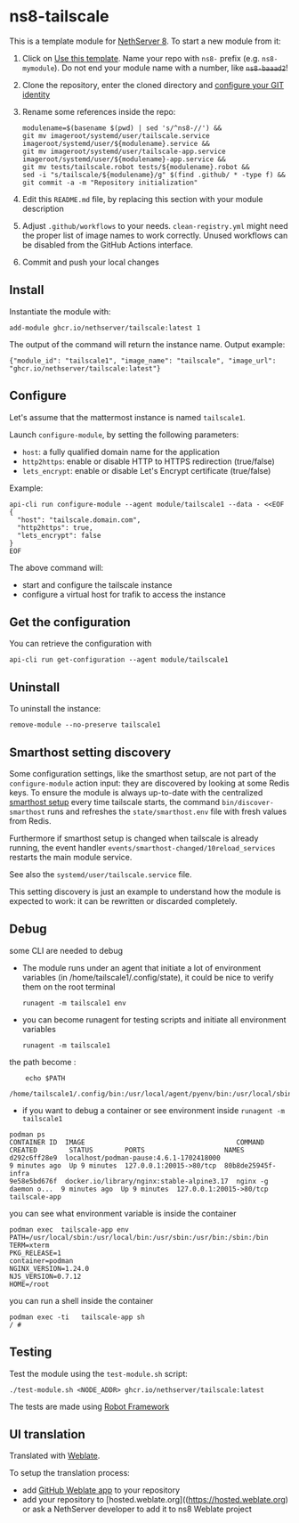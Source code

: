 # ns8-tailscale

This is a template module for [NethServer 8](https://github.com/NethServer/ns8-core).
To start a new module from it:

1. Click on [Use this template](https://github.com/NethServer/ns8-tailscale/generate).
   Name your repo with `ns8-` prefix (e.g. `ns8-mymodule`). 
   Do not end your module name with a number, like ~~`ns8-baaad2`~~!

1. Clone the repository, enter the cloned directory and
   [configure your GIT identity](https://git-scm.com/book/en/v2/Getting-Started-First-Time-Git-Setup#_your_identity)

1. Rename some references inside the repo:
   ```
   modulename=$(basename $(pwd) | sed 's/^ns8-//') &&
   git mv imageroot/systemd/user/tailscale.service imageroot/systemd/user/${modulename}.service &&
   git mv imageroot/systemd/user/tailscale-app.service imageroot/systemd/user/${modulename}-app.service && 
   git mv tests/tailscale.robot tests/${modulename}.robot &&
   sed -i "s/tailscale/${modulename}/g" $(find .github/ * -type f) &&
   git commit -a -m "Repository initialization"
   ```

1. Edit this `README.md` file, by replacing this section with your module
   description

1. Adjust `.github/workflows` to your needs. `clean-registry.yml` might
   need the proper list of image names to work correctly. Unused workflows
   can be disabled from the GitHub Actions interface.

1. Commit and push your local changes

## Install

Instantiate the module with:

    add-module ghcr.io/nethserver/tailscale:latest 1

The output of the command will return the instance name.
Output example:

    {"module_id": "tailscale1", "image_name": "tailscale", "image_url": "ghcr.io/nethserver/tailscale:latest"}

## Configure

Let's assume that the mattermost instance is named `tailscale1`.

Launch `configure-module`, by setting the following parameters:
- `host`: a fully qualified domain name for the application
- `http2https`: enable or disable HTTP to HTTPS redirection (true/false)
- `lets_encrypt`: enable or disable Let's Encrypt certificate (true/false)


Example:

```
api-cli run configure-module --agent module/tailscale1 --data - <<EOF
{
  "host": "tailscale.domain.com",
  "http2https": true,
  "lets_encrypt": false
}
EOF
```

The above command will:
- start and configure the tailscale instance
- configure a virtual host for trafik to access the instance

## Get the configuration
You can retrieve the configuration with

```
api-cli run get-configuration --agent module/tailscale1
```

## Uninstall

To uninstall the instance:

    remove-module --no-preserve tailscale1

## Smarthost setting discovery

Some configuration settings, like the smarthost setup, are not part of the
`configure-module` action input: they are discovered by looking at some
Redis keys.  To ensure the module is always up-to-date with the
centralized [smarthost
setup](https://nethserver.github.io/ns8-core/core/smarthost/) every time
tailscale starts, the command `bin/discover-smarthost` runs and refreshes
the `state/smarthost.env` file with fresh values from Redis.

Furthermore if smarthost setup is changed when tailscale is already
running, the event handler `events/smarthost-changed/10reload_services`
restarts the main module service.

See also the `systemd/user/tailscale.service` file.

This setting discovery is just an example to understand how the module is
expected to work: it can be rewritten or discarded completely.

## Debug

some CLI are needed to debug

- The module runs under an agent that initiate a lot of environment variables (in /home/tailscale1/.config/state), it could be nice to verify them
on the root terminal

    `runagent -m tailscale1 env`

- you can become runagent for testing scripts and initiate all environment variables
  
    `runagent -m tailscale1`

 the path become : 
```
    echo $PATH
    /home/tailscale1/.config/bin:/usr/local/agent/pyenv/bin:/usr/local/sbin:/usr/local/bin:/usr/sbin:/usr/bin:/usr/
```

- if you want to debug a container or see environment inside
 `runagent -m tailscale1`
 ```
podman ps
CONTAINER ID  IMAGE                                      COMMAND               CREATED        STATUS        PORTS                    NAMES
d292c6ff28e9  localhost/podman-pause:4.6.1-1702418000                          9 minutes ago  Up 9 minutes  127.0.0.1:20015->80/tcp  80b8de25945f-infra
9e58e5bd676f  docker.io/library/nginx:stable-alpine3.17  nginx -g daemon o...  9 minutes ago  Up 9 minutes  127.0.0.1:20015->80/tcp  tailscale-app
```

you can see what environment variable is inside the container
```
podman exec  tailscale-app env
PATH=/usr/local/sbin:/usr/local/bin:/usr/sbin:/usr/bin:/sbin:/bin
TERM=xterm
PKG_RELEASE=1
container=podman
NGINX_VERSION=1.24.0
NJS_VERSION=0.7.12
HOME=/root
```

you can run a shell inside the container

```
podman exec -ti   tailscale-app sh
/ # 
```
## Testing

Test the module using the `test-module.sh` script:


    ./test-module.sh <NODE_ADDR> ghcr.io/nethserver/tailscale:latest

The tests are made using [Robot Framework](https://robotframework.org/)

## UI translation

Translated with [Weblate](https://hosted.weblate.org/projects/ns8/).

To setup the translation process:

- add [GitHub Weblate app](https://docs.weblate.org/en/latest/admin/continuous.html#github-setup) to your repository
- add your repository to [hosted.weblate.org]((https://hosted.weblate.org) or ask a NethServer developer to add it to ns8 Weblate project
